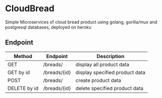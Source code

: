 # CloudBread
Simple Microservices of cloud bread product using golang, gorilla/mux and postgresql databases, deployed on heroku

## Endpoint
| Method  | Endpoint | Description |
| ------------- | ------------- | ------------- |
| GET  | /breads/  | display all product data |
| GET by id  | /breads/{id}  | display specified product data |
| POST  | /breads/  | create product data |
| DELETE by id  | /breads/{id}  | delete specified product data |
